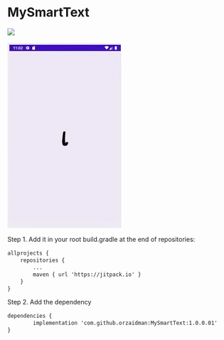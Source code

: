 # MySmartText
[![](https://jitpack.io/v/orzaidman/MySmartText.svg)](https://jitpack.io/#orzaidman/MySmartText)

![](https://github.com/orzaidman/MySmartText/blob/master/smart.gif)

Step 1. Add it in your root build.gradle at the end of repositories:

	allprojects {
		repositories {
			...
			maven { url 'https://jitpack.io' }
		}
	}
Step 2. Add the dependency

	dependencies {
	        implementation 'com.github.orzaidman:MySmartText:1.0.0.01'
	}

